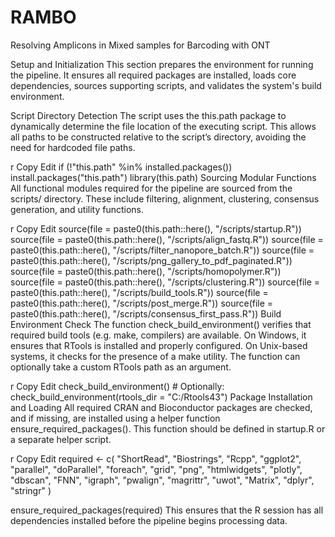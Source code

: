 # RAMBO
Resolving Amplicons in Mixed samples for Barcoding with ONT

Setup and Initialization
This section prepares the environment for running the pipeline. It ensures all required packages are installed, loads core dependencies, sources supporting scripts, and validates the system's build environment.

Script Directory Detection
The script uses the this.path package to dynamically determine the file location of the executing script. This allows all paths to be constructed relative to the script’s directory, avoiding the need for hardcoded file paths.

r
Copy
Edit
if (!"this.path" %in% installed.packages()) install.packages("this.path")
library(this.path)
Sourcing Modular Functions
All functional modules required for the pipeline are sourced from the scripts/ directory. These include filtering, alignment, clustering, consensus generation, and utility functions.

r
Copy
Edit
source(file = paste0(this.path::here(), "/scripts/startup.R"))
source(file = paste0(this.path::here(), "/scripts/align_fastq.R"))
source(file = paste0(this.path::here(), "/scripts/filter_nanopore_batch.R"))
source(file = paste0(this.path::here(), "/scripts/png_gallery_to_pdf_paginated.R"))
source(file = paste0(this.path::here(), "/scripts/homopolymer.R"))
source(file = paste0(this.path::here(), "/scripts/clustering.R"))
source(file = paste0(this.path::here(), "/scripts/build_tools.R"))
source(file = paste0(this.path::here(), "/scripts/post_merge.R"))
source(file = paste0(this.path::here(), "/scripts/consensus_first_pass.R"))
Build Environment Check
The function check_build_environment() verifies that required build tools (e.g. make, compilers) are available. On Windows, it ensures that RTools is installed and properly configured. On Unix-based systems, it checks for the presence of a make utility. The function can optionally take a custom RTools path as an argument.

r
Copy
Edit
check_build_environment()  # Optionally: check_build_environment(rtools_dir = "C:/Rtools43")
Package Installation and Loading
All required CRAN and Bioconductor packages are checked, and if missing, are installed using a helper function ensure_required_packages(). This function should be defined in startup.R or a separate helper script.

r
Copy
Edit
required <- c(
  "ShortRead", "Biostrings", "Rcpp", "ggplot2", "parallel", "doParallel", "foreach",
  "grid", "png", "htmlwidgets", "plotly", "dbscan", "FNN", "igraph", "pwalign",
  "magrittr", "uwot", "Matrix", "dplyr", "stringr"
)

ensure_required_packages(required)
This ensures that the R session has all dependencies installed before the pipeline begins processing data.

